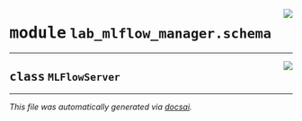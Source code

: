 <!-- markdownlint-disable -->

<a href="https://github.com/khulnasoft/docknet/blob/main/components/lab-mlflow-manager/backend/src/lab_mlflow_manager/schema.py#L0"><img align="right" style="float:right;" src="https://img.shields.io/badge/-source-cccccc?style=flat-square"></a>

# <kbd>module</kbd> `lab_mlflow_manager.schema`






---

<a href="https://github.com/khulnasoft/docknet/blob/main/components/lab-mlflow-manager/backend/src/lab_mlflow_manager/schema.py#L10"><img align="right" style="float:right;" src="https://img.shields.io/badge/-source-cccccc?style=flat-square"></a>

## <kbd>class</kbd> `MLFlowServer`










---

_This file was automatically generated via [docsai](https://github.com/khulnasoft/docsai)._

